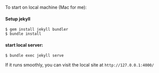 To start on local machine (Mac for me):

#### Setup jekyll
```
$ gem install jekyll bundler
$ bundle install
```

#### start local server:
```
$ bundle exec jekyll serve
```

If it runs smoothly, you can visit the local site at `http://127.0.0.1:4000/`

